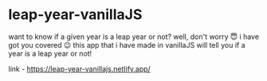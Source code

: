 # leap-year-vanillaJS
 
want to know if a given year is a leap year or not? well, don't worry 😇 i have got you covered 😉 this app that i have made in vanillaJS will tell you if a year is a leap year or not! 

link - https://leap-year-vanillajs.netlify.app/

